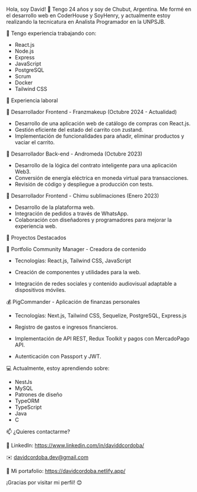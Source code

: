 Hola, soy David! 👋 Tengo 24 años y soy de Chubut, Argentina. Me formé en el desarrollo web en CoderHouse y SoyHenry, y actualmente estoy realizando la tecnicatura en Analista Programador en la UNPSJB.

🔧 Tengo experiencia trabajando con:

  - React.js
  - Node.js
  - Express
  - JavaScript
  - PostgreSQL
  - Scrum
  - Docker
  - Tailwind CSS
  
💼 Experiencia laboral

🚀 Desarrollador Frontend - Franzmakeup (Octubre 2024 - Actualidad)
  
  - Desarrollo de una aplicación web de catálogo de compras con React.js.
  - Gestión eficiente del estado del carrito con zustand.
  - Implementación de funcionalidades para añadir, eliminar productos y vaciar el carrito.

🔗 Desarrollador Back-end - Andromeda (Octubre 2023)
  
  - Desarrollo de la lógica del contrato inteligente para una aplicación Web3.
  - Conversión de energía eléctrica en moneda virtual para transacciones.
  - Revisión de código y despliegue a producción con tests.

🎨 Desarrollador Frontend - Chimu sublimaciones (Enero 2023)
  
  - Desarrollo de la plataforma web.
  - Integración de pedidos a través de WhatsApp.
  - Colaboración con diseñadores y programadores para mejorar la experiencia web.

📌 Proyectos Destacados

🎥 Portfolio Community Manager - Creadora de contenido
  
  - Tecnologías: React.js, Tailwind CSS, JavaScript
  
  - Creación de componentes y utilidades para la web.
  
  - Integración de redes sociales y contenido audiovisual adaptable a dispositivos móviles.

💰 PigCommander - Aplicación de finanzas personales

  - Tecnologías: Next.js, Tailwind CSS, Sequelize, PostgreSQL, Express.js
  
  - Registro de gastos e ingresos financieros.
  
  - Implementación de API REST, Redux Toolkit y pagos con MercadoPago API.
  
  - Autenticación con Passport y JWT.

💻 Actualmente, estoy aprendiendo sobre:

  - NestJs
  - MySQL
  - Patrones de diseño
  - TypeORM
  - TypeScript
  - Java
  - C

📫 ¿Quieres contactarme?

  💼 LinkedIn: https://www.linkedin.com/in/daviddcordoba/
  
  ✉️ davidcordoba.dev@gmail.com
  
  🚀 Mi portafolio: https://davidcordoba.netlify.app/

¡Gracias por visitar mi perfil! 😊
